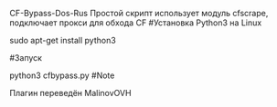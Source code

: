 CF-Bypass-Dos-Rus
Простой скрипт использует модуль cfscrape, подключает прокси для обхода CF
#Установка Python3 на Linux

sudo apt-get install python3

#Запуск

python3 cfbypass.py
#Note

Плагин переведён MalinovOVH
